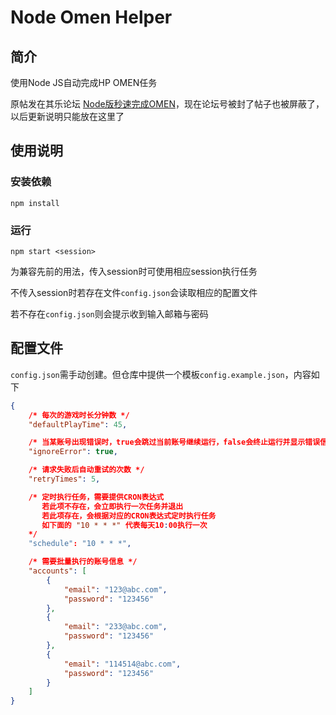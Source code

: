 # Node Omen Helper
## 简介
使用Node JS自动完成HP OMEN任务

原帖发在其乐论坛 [Node版秒速完成OMEN](https://keylol.com/t718593-1-1)，现在论坛号被封了帖子也被屏蔽了，以后更新说明只能放在这里了

## 使用说明
### 安装依赖
```
npm install
```
### 运行
```
npm start <session>
```
为兼容先前的用法，传入session时可使用相应session执行任务

不传入session时若存在文件`config.json`会读取相应的配置文件

若不存在`config.json`则会提示收到输入邮箱与密码
## 配置文件
`config.json`需手动创建。但仓库中提供一个模板`config.example.json`，内容如下
```JSON
{
    /* 每次的游戏时长分钟数 */
    "defaultPlayTime": 45,   

    /* 当某账号出现错误时，true会跳过当前账号继续运行，false会终止运行并显示错误信息 */   
    "ignoreError": true,

    /* 请求失败后自动重试的次数 */
    "retryTimes": 5,

    /* 定时执行任务，需要提供CRON表达式
       若此项不存在，会立即执行一次任务并退出
       若此项存在，会根据对应的CRON表达式定时执行任务 
       如下面的 "10 * * *" 代表每天10:00执行一次
    */
    "schedule": "10 * * *",

    /* 需要批量执行的账号信息 */
    "accounts": [
        {
            "email": "123@abc.com",
            "password": "123456"
        },
        {
            "email": "233@abc.com",
            "password": "123456"
        },
        {
            "email": "114514@abc.com",
            "password": "123456"
        }
    ]
}
```